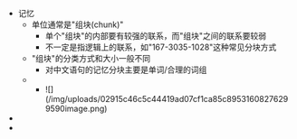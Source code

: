 -   记忆
    -   单位通常是"组块(chunk)"
        -   单个"组块"的内部要有较强的联系，而"组块"之间的联系要较弱
        -   不一定是指逻辑上的联系，如"167-3035-1028"这种常见分块方式
    -   "组块"的分类方式和大小一般不同
        -   对中文语句的记忆分块主要是单词/合理的词组
    -   
        -   !\[\](/img/uploads/02915c46c5c44419ad07cf1ca85c89531608276299590image.png)
-   
-   
